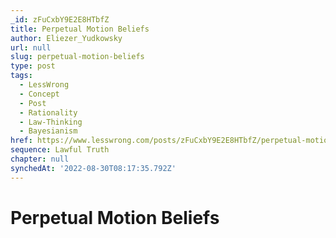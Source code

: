 ```yaml
---
_id: zFuCxbY9E2E8HTbfZ
title: Perpetual Motion Beliefs
author: Eliezer_Yudkowsky
url: null
slug: perpetual-motion-beliefs
type: post
tags:
  - LessWrong
  - Concept
  - Post
  - Rationality
  - Law-Thinking
  - Bayesianism
href: https://www.lesswrong.com/posts/zFuCxbY9E2E8HTbfZ/perpetual-motion-beliefs
sequence: Lawful Truth
chapter: null
synchedAt: '2022-08-30T08:17:35.792Z'
---
```

# Perpetual Motion Beliefs

